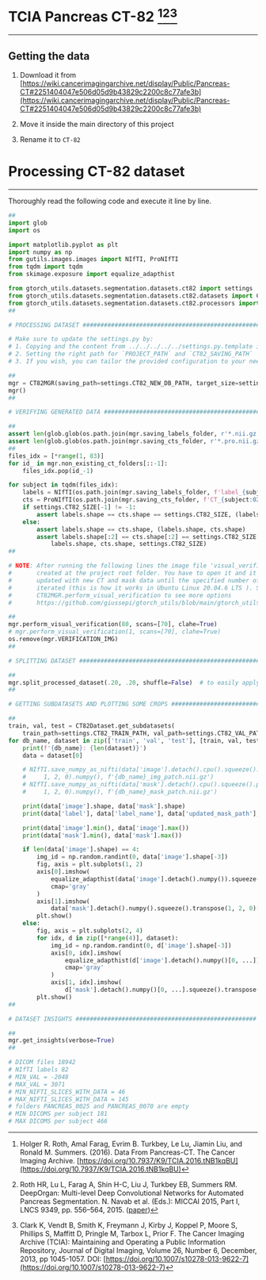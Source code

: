# TCIA Pancreas CT-82 [^1][^2][^3]
---

## Getting the data
1. Download it from [https://wiki.cancerimagingarchive.net/display/Public/Pancreas-CT#2251404047e506d05d9b43829c2200c8c77afe3b](https://wiki.cancerimagingarchive.net/display/Public/Pancreas-CT#2251404047e506d05d9b43829c2200c8c77afe3b)

2. Move it inside the main directory of this project

3. Rename it to `CT-82`

# Processing CT-82 dataset
---
Thoroughly read the following code and execute it line by line.

```python
##
import glob
import os

import matplotlib.pyplot as plt
import numpy as np
from gutils.images.images import NIfTI, ProNIfTI
from tqdm import tqdm
from skimage.exposure import equalize_adapthist

from gtorch_utils.datasets.segmentation.datasets.ct82 import settings
from gtorch_utils.datasets.segmentation.datasets.ct82.datasets import CT82Dataset
from gtorch_utils.datasets.segmentation.datasets.ct82.processors import CT82MGR
##

# PROCESSING DATASET ######################################################

# Make sure to update the settings.py by:
# 1. Copying and the content from ../../../../../settings.py.template into your project `settings.py`
# 2. Setting the right path for `PROJECT_PATH` and `CT82_SAVING_PATH`
# 3. If you wish, you can tailor the provided configuration to your needs

##
mgr = CT82MGR(saving_path=settings.CT82_NEW_DB_PATH, target_size=settings.CT82_SIZE)
mgr()
##

# VERIFYING GENERATED DATA ################################################

##
assert len(glob.glob(os.path.join(mgr.saving_labels_folder, r'*.nii.gz'))) == 80
assert len(glob.glob(os.path.join(mgr.saving_cts_folder, r'*.pro.nii.gz'))) == 80
##
files_idx = [*range(1, 83)]
for id_ in mgr.non_existing_ct_folders[::-1]:
    files_idx.pop(id_-1)

for subject in tqdm(files_idx):
    labels = NIfTI(os.path.join(mgr.saving_labels_folder, f'label_{subject:02d}.nii.gz'))
    cts = ProNIfTI(os.path.join(mgr.saving_cts_folder, f'CT_{subject:02d}.pro.nii.gz'))
    if settings.CT82_SIZE[-1] != -1:
        assert labels.shape == cts.shape == settings.CT82_SIZE, (labels.shape, cts.shape, settings.CT82_SIZE)
    else:
        assert labels.shape == cts.shape, (labels.shape, cts.shape)
        assert labels.shape[:2] == cts.shape[:2] == settings.CT82_SIZE[:2], (
            labels.shape, cts.shape, settings.CT82_SIZE)
##

# NOTE: After running the following lines the image file 'visual_verification.png' will be
#       created at the project root folder. You have to open it and it will be continuosly
#       updated with new CT and mask data until the specified number of 2D scans is completely
#       iterated (this is how it works in Ubuntu Linux 20.04.6 LTS ). See the definition of
#       CT82MGR.perform_visual_verification to see more options
#       https://github.com/giussepi/gtorch_utils/blob/main/gtorch_utils/datasets/segmentation/datasets/ct82/processors/ct82mgr.py#L215

##
mgr.perform_visual_verification(80, scans=[70], clahe=True)
# mgr.perform_visual_verification(1, scans=[70], clahe=True)
os.remove(mgr.VERIFICATION_IMG)
##

# SPLITTING DATASET ###########################################################

##
mgr.split_processed_dataset(.20, .20, shuffle=False)  # to easily apply 5-fold CV later
##

# GETTING SUBDATASETS AND PLOTTING SOME CROPS #############################

##
train, val, test = CT82Dataset.get_subdatasets(
    train_path=settings.CT82_TRAIN_PATH, val_path=settings.CT82_VAL_PATH, test_path=settings.CT82_TEST_PATH)
for db_name, dataset in zip(['train', 'val', 'test'], [train, val, test]):
    print(f'{db_name}: {len(dataset)}')
    data = dataset[0]

    # NIfTI.save_numpy_as_nifti(data['image'].detach().cpu().squeeze().permute(
    #     1, 2, 0).numpy(), f'{db_name}_img_patch.nii.gz')
    # NIfTI.save_numpy_as_nifti(data['mask'].detach().cpu().squeeze().permute(
    #     1, 2, 0).numpy(), f'{db_name}_mask_patch.nii.gz')

    print(data['image'].shape, data['mask'].shape)
    print(data['label'], data['label_name'], data['updated_mask_path'], data['original_mask'])

    print(data['image'].min(), data['image'].max())
    print(data['mask'].min(), data['mask'].max())

    if len(data['image'].shape) == 4:
        img_id = np.random.randint(0, data['image'].shape[-3])
        fig, axis = plt.subplots(1, 2)
        axis[0].imshow(
            equalize_adapthist(data['image'].detach().numpy()).squeeze().transpose(1, 2, 0)[..., img_id],
            cmap='gray'
        )
        axis[1].imshow(
            data['mask'].detach().numpy().squeeze().transpose(1, 2, 0)[..., img_id], cmap='gray')
        plt.show()
    else:
        fig, axis = plt.subplots(2, 4)
        for idx, d in zip([*range(4)], dataset):
            img_id = np.random.randint(0, d['image'].shape[-3])
            axis[0, idx].imshow(
                equalize_adapthist(d['image'].detach().numpy()[0, ...]).squeeze().transpose(1, 2, 0)[..., img_id],
                cmap='gray'
            )
            axis[1, idx].imshow(
                d['mask'].detach().numpy()[0, ...].squeeze().transpose(1, 2, 0)[..., img_id], cmap='gray')
        plt.show()
##

# DATASET INSIGHTS ###################################################

##
mgr.get_insights(verbose=True)
##

# DICOM files 18942
# NIfTI labels 82
# MIN_VAL = -2048
# MAX_VAL = 3071
# MIN_NIFTI_SLICES_WITH_DATA = 46
# MAX_NIFTI_SLICES_WITH_DATA = 145
# folders PANCREAS_0025 and PANCREAS_0070 are empty
# MIN DICOMS per subject 181
# MAX DICOMS per subject 466

```


[^1]: Holger R. Roth, Amal Farag, Evrim B. Turkbey, Le Lu, Jiamin Liu, and Ronald M. Summers. (2016). Data From Pancreas-CT. The Cancer Imaging Archive. [https://doi.org/10.7937/K9/TCIA.2016.tNB1kqBU](https://doi.org/10.7937/K9/TCIA.2016.tNB1kqBU)
[^2]: Roth HR, Lu L, Farag A, Shin H-C, Liu J, Turkbey EB, Summers RM. DeepOrgan: Multi-level Deep Convolutional Networks for Automated Pancreas Segmentation. N. Navab et al. (Eds.): MICCAI 2015, Part I, LNCS 9349, pp. 556–564, 2015.  ([paper](http://arxiv.org/pdf/1506.06448.pdf))
[^3]: Clark K, Vendt B, Smith K, Freymann J, Kirby J, Koppel P, Moore S, Phillips S, Maffitt D, Pringle M, Tarbox L, Prior F. The Cancer Imaging Archive (TCIA): Maintaining and Operating a Public Information Repository, Journal of Digital Imaging, Volume 26, Number 6, December, 2013, pp 1045-1057. DOI: [https://doi.org/10.1007/s10278-013-9622-7](https://doi.org/10.1007/s10278-013-9622-7)
